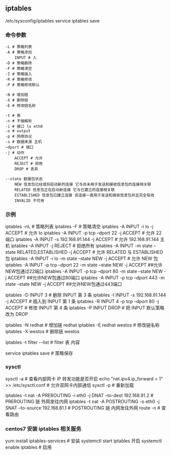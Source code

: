 ## iptables
 /etc/sysconfig/iptables
 service iptables save
 
### 命令参数
    -L # 策略列表
    -A # 策略添加
    	INPUT # 入
    -D # 策略删除
    -F # 策略清空
    -I # 策略插入
    -R # 策略修改
    -P # 策略修改默认

    -N # 增加链
    -X # 删除链
    -E # 修改链名称

    -t # 表
    -n # 不做解析
	-i # 接口 lo eth0
	-o # output
    -p # 网络协议
    -s # 数据来源 主机
    –dport # 端口
    -j # 动作
		ACCEPT # 允许
		REJECT # 拒绝
		DROP # 丢弃
	
	--state 数据包状态
		NEW 信息包已经或将启动新的连接 它与尚未用于发送和接收信息包的连接相关联
		RELATED 信息包正在启动新连接 它与已建立的连接相关联
		ESTABLISHED 信息包已建立连接 该连接一直用于发送和接收信息包并且完全有效
		INVALID 不可用

### 示例
iptables -nL # 策略列表
iptables -F # 策略清空
iptables -A INPUT -i lo -j ACCEPT # 允许 lo 
iptables -A INPUT -p tcp –dport 22 -j ACCEPT # 允许 22 端口 
iptables -A INPUT -s 192.168.91.144 -j ACCEPT # 允许 192.168.91.144 主机 
iptables -A INPUT -j REJECT # 拒绝所有
iptables -A INPUT -m state –state RELATED,ESTABLISHED -j ACCEPT # 允许 RELATED 与 ESTABLISHED 包
iptables -A INPUT -i lo -m state –state NEW -j ACCEPT # 允许 NEW 包
iptables -A INPUT -p tcp –dport 22 -m state –state NEW -j ACCEPT ##允许NEW包通过22端口
iptables -A INPUT -p tcp –dport 80 -m state –state NEW -j ACCEPT ##允许NEW包通过80端口
iptables -A INPUT -p tcp –dport 443 -m state –state NEW -j ACCEPT ##允许NEW包通过443端口

iptables -D INPUT 3 # 删除 INPUT 第 3 条
iptables -I INPUT -s 192.168.91.144 -j ACCEPT # 插入到 INPUT 第 1 条
iptables -R INPUT 4 -p tcp –dport 80 -j ACCEPT # 修改 INPUT 第 4 条
iptables -P INPUT DROP # 把 INPUT 默认策略改为 DROP 

iptables -N redhat # 增加链 redhat
iptables -E redhat westos # 修改链名称
iptables -X westos # 删除链 westos

iptables -t filter --list # filter 表 内容

service iptables save # 策略保存

### sysctl
sysctl -a # 查看内部网卡 IP 转发功能是否开启
echo "net.ipv4.ip_forward = 1" >> /etc/sysctl.conf # 允许双网卡内部通信
sysctl -p # 重新加载

iptables -t nat -A PREROUTING -i eth0 -j DNAT –to-dest 192.168.91.2 # PREROUTING 链 外网发往内网
iptables -t nat -A POSTROUTING -o eth0 -j SNAT –to-source 192.168.81.1 # POSTROUTING 链 内网发往外网
route -n # 查看路由

### centos7 安装 iptables 相关服务
yum install iptables-services # 安装
systemctl start iptables 开启
systemctl enable iptables # 启用
